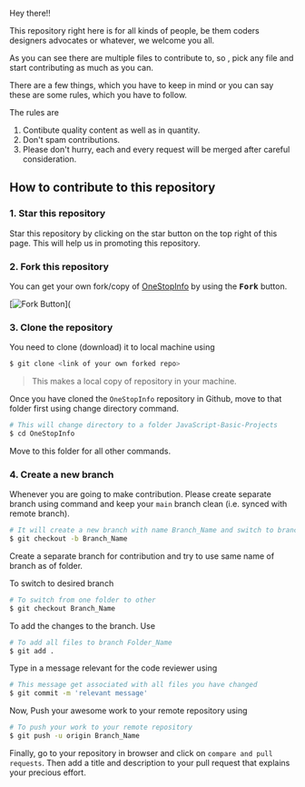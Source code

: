 Hey there!!

This repository right here is for all kinds of people, be them coders designers advocates or whatever, we welcome you all.

As you can see there are multiple files to contribute to, so , pick any file and start contributing as much as you can.

There are a few things, which you have to keep in mind or you can say these are some rules, which you have to follow.

The rules are

1. Contibute quality content as well as in quantity.
2. Don't spam contributions.
3. Please don't hurry, each and every request will be merged after careful consideration.

## How to contribute to this repository

### 1. Star this repository

Star this repository by clicking on the star button on the top right of this page. This will help us in promoting this repository.

### 2. Fork this repository

You can get your own fork/copy of [OneStopInfo](https://github.com/GeekGuy-29/OneStopInfo) by using the <kbd><b>Fork</b></kbd></a> button.

 [![Fork Button](https://help.github.com/assets/images/help/repository/fork_button.jpg)](

### 3. Clone the repository

You need to clone (download) it to local machine using

```sh
$ git clone <link of your own forked repo>
```

> This makes a local copy of repository in your machine.

Once you have cloned the `OneStopInfo` repository in Github, move to that folder first using change directory command.

```sh
# This will change directory to a folder JavaScript-Basic-Projects
$ cd OneStopInfo
```

Move to this folder for all other commands.

### 4. Create a new branch


Whenever you are going to make contribution. Please create separate branch using command and keep your `main` branch clean (i.e. synced with remote branch).

```sh
# It will create a new branch with name Branch_Name and switch to branch Folder_Name
$ git checkout -b Branch_Name
```

Create a separate branch for contribution and try to use same name of branch as of folder.

To switch to desired branch

```sh
# To switch from one folder to other
$ git checkout Branch_Name
```

To add the changes to the branch. Use

```sh
# To add all files to branch Folder_Name
$ git add .
```

Type in a message relevant for the code reviewer using

```sh
# This message get associated with all files you have changed
$ git commit -m 'relevant message'
```

Now, Push your awesome work to your remote repository using

```sh
# To push your work to your remote repository
$ git push -u origin Branch_Name
```

Finally, go to your repository in browser and click on `compare and pull requests`. Then add a title and description to your pull request that explains your precious effort.